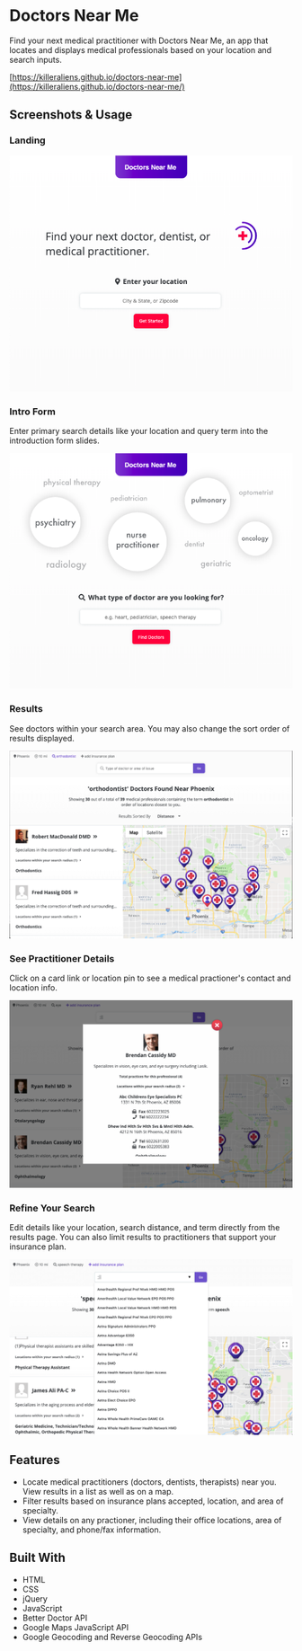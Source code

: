 # Doctors Near Me
Find your next medical practitioner with Doctors Near Me, an app that locates and displays
medical professionals based on your location and search inputs.

[https://killeraliens.github.io/doctors-near-me](https://killeraliens.github.io/doctors-near-me/)

## Screenshots & Usage

### Landing

<kbd>
  <img src="./assets/rm-landing.png" alt="Doctors Near Me Landing Screenshot">
</kbd>

### Intro Form
Enter primary search details like your location and query term into the introduction form slides.

<kbd>
  <img src="./assets/rm-intro.png" alt="Doctors Near Me Intro Screenshot">
</kbd>

### Results
See doctors within your search area. You may also change the sort order of results displayed.

<kbd>
  <img src="./assets/rm-results.png" alt="Doctors Near Me Results Screenshot">
</kbd>

### See Practitioner Details
Click on a card link or location pin to see a medical practioner's contact and location info.

<kbd>
  <img src="./assets/rm-show.png" alt="Doctors Near Me Show Details Screenshot">
</kbd>

### Refine Your Search
Edit details like your location, search distance, and term directly from the results page. You can also limit results to practitioners that support your insurance plan.

<kbd>
  <img src="./assets/rm-insurance.png" alt="Doctors Near Me Add Insurance Screenshot">
</kbd>

## Features

* Locate medical practitioners (doctors, dentists, therapists) near you. View results in a list as well as on a map.
* Filter results based on insurance plans accepted, location, and area of specialty.
* View details on any practioner, including their office locations, area of specialty, and phone/fax information.


## Built With

* HTML
* CSS
* jQuery
* JavaScript
* Better Doctor API
* Google Maps JavaScript API
* Google Geocoding and Reverse Geocoding APIs


